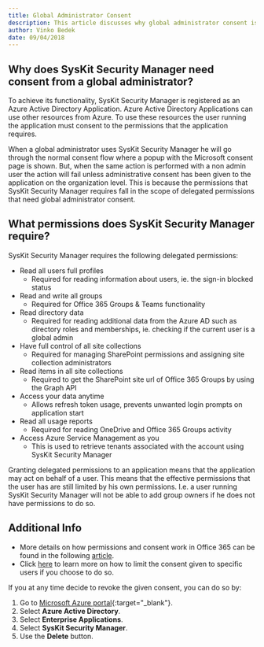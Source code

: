 ```yaml
---
title: Global Administrator Consent
description: This article discusses why global administrator consent is needed for SysKit Security Manager
author: Vinko Bedek
date: 09/04/2018
---
```


## Why does SysKit Security Manager need consent from a global administrator?

To achieve its functionality, SysKit Security Manager is registered as an Azure Active Directory Application. Azure Active Directory Applications can use other resources from Azure.
To use these resources the user running the application must consent to the permissions that the application requires. 

When a global administrator uses SysKit Security Manager he will go through the normal consent flow where a popup with the Microsoft consent page is shown.
But, when the same action is performed with a non admin user the action will fail unless administrative consent has been given to the application on the organization level.
This is because the permissions that SysKit Security Manager requires fall in the scope of delegated permissions that need global administrator consent.

## What permissions does SysKit Security Manager require?

SysKit Security Manager requires the following delegated permissions:

* Read all users full profiles
    * Required for reading information about users, ie. the sign-in blocked status
* Read and write all groups
    * Required for Office 365 Groups & Teams functionality
* Read directory data
    * Required for reading additional data from the Azure AD such as directory roles and memberships, ie. checking if the current user is a global admin
* Have full control of all site collections
    * Required for managing SharePoint permissions and assigning site collection administrators
* Read items in all site collections
    * Required to get the SharePoint site url of Office 365 Groups by using the Graph API
* Access your data anytime
    * Allows refresh token usage, prevents unwanted login prompts on application start
* Read all usage reports
    * Required for reading OneDrive and Office 365 Groups activity
* Access Azure Service Management as you
    * This is used to retrieve tenants associated with the account using SysKit Security Manager

Granting delegated permissions to an application means that the application may act on behalf of a user. 
This means that the effective permissions that the user has are still limited by his own permissions. I.e. a user running SysKit Security Manager will not be able to add group owners if he does not have permissions to do so.

## Additional Info

- More details on how permissions and consent work in Office 365 can be found in the following [article](https://docs.microsoft.com/en-us/azure/active-directory/develop/v2-permissions-and-consent).  
- Click [here](https://docs.microsoft.com/en-us/azure/active-directory/active-directory-applications-guiding-developers-requiring-user-assignment) to learn more on how to limit the consent given to specific users if you choose to do so.

If you at any time decide to revoke the given consent, you can do so by:

1. Go to [Microsoft Azure portal](https://portal.azure.com){:target="_blank"}.
2. Select __Azure Active Directory__.
3. Select __Enterprise Applications__.
4. Select __SysKit Security Manager__.
5. Use the __Delete__ button.


